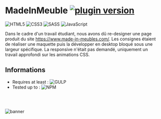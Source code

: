 # MadeInMeuble [![plugin version](https://img.shields.io/badge/version-v1.0.0-color.svg)](https://github.com/Loubal70/Carrousel/releases/latest)

![HTML5](https://img.shields.io/badge/HTML5-E34F26?style=for-the-badge&logo=html5&logoColor=white)
![CSS3](https://img.shields.io/badge/CSS3-1572B6?style=for-the-badge&logo=css3&logoColor=white)
![SASS](https://img.shields.io/badge/Sass-CC6699?style=for-the-badge&logo=sass&logoColor=white)
![JavaScript](https://img.shields.io/badge/JavaScript-F7DF1E?style=for-the-badge&logo=javascript&logoColor=black)

Dans le cadre d'un travail étudiant, nous avons dû re-designer une page produit du site https://www.made-in-meubles.com/. 
Les consignes étaient de réaliser une maquette puis la développer en desktop bloqué sous une largeur spécifique. La responsive n'était pas demandé, uniquement un travail approfondi sur les animations CSS.

## Informations

- Requires at least : ![GULP](https://img.shields.io/badge/GULP-Required-orange)
- Tested up to : ![NPM](https://img.shields.io/badge/NPM-6.14.15-green.svg)
<br>

<br>

![banner](https://image.freepik.com/free-photo/white-wall-living-room-have-sofa-decoration-3d-rendering_41470-3282.jpg)
